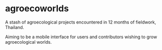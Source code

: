 # agroecoworlds
A stash of agroecological projects encountered in 12 months of fieldwork, Thailand.

Aiming to be a mobile interface for users and contributors wishing to grow agroecological worlds.
